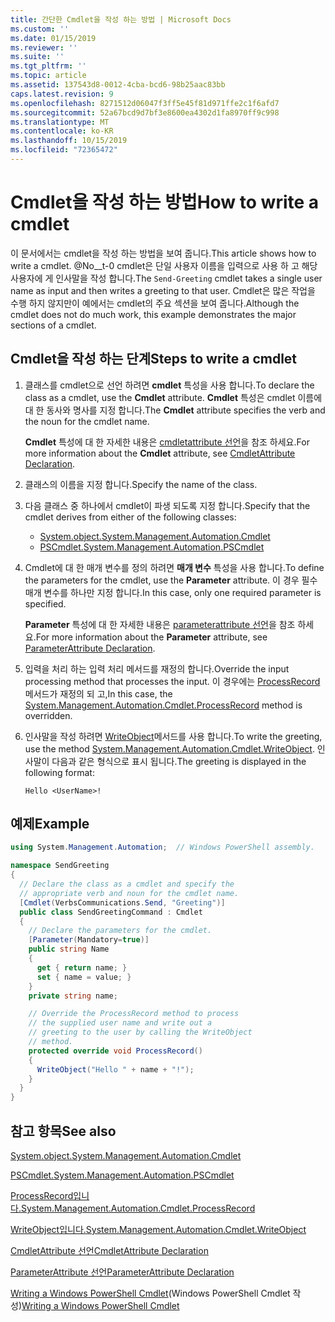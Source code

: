 ```yaml
---
title: 간단한 Cmdlet을 작성 하는 방법 | Microsoft Docs
ms.custom: ''
ms.date: 01/15/2019
ms.reviewer: ''
ms.suite: ''
ms.tgt_pltfrm: ''
ms.topic: article
ms.assetid: 137543d8-0012-4cba-bcd6-98b25aac83bb
caps.latest.revision: 9
ms.openlocfilehash: 8271512d06047f3ff5e45f81d971ffe2c1f6afd7
ms.sourcegitcommit: 52a67bcd9d7bf3e8600ea4302d1fa8970ff9c998
ms.translationtype: MT
ms.contentlocale: ko-KR
ms.lasthandoff: 10/15/2019
ms.locfileid: "72365472"
---
```

# <a name="how-to-write-a-cmdlet"></a><span data-ttu-id="5a28a-102">Cmdlet을 작성 하는 방법</span><span class="sxs-lookup"><span data-stu-id="5a28a-102">How to write a cmdlet</span></span>

<span data-ttu-id="5a28a-103">이 문서에서는 cmdlet을 작성 하는 방법을 보여 줍니다.</span><span class="sxs-lookup"><span data-stu-id="5a28a-103">This article shows how to write a cmdlet.</span></span> <span data-ttu-id="5a28a-104">@No__t-0 cmdlet은 단일 사용자 이름을 입력으로 사용 하 고 해당 사용자에 게 인사말을 작성 합니다.</span><span class="sxs-lookup"><span data-stu-id="5a28a-104">The `Send-Greeting` cmdlet takes a single user name as input and then writes a greeting to that user.</span></span> <span data-ttu-id="5a28a-105">Cmdlet은 많은 작업을 수행 하지 않지만이 예에서는 cmdlet의 주요 섹션을 보여 줍니다.</span><span class="sxs-lookup"><span data-stu-id="5a28a-105">Although the cmdlet does not do much work, this example demonstrates the major sections of a cmdlet.</span></span>

## <a name="steps-to-write-a-cmdlet"></a><span data-ttu-id="5a28a-106">Cmdlet을 작성 하는 단계</span><span class="sxs-lookup"><span data-stu-id="5a28a-106">Steps to write a cmdlet</span></span>

1. <span data-ttu-id="5a28a-107">클래스를 cmdlet으로 선언 하려면 **cmdlet** 특성을 사용 합니다.</span><span class="sxs-lookup"><span data-stu-id="5a28a-107">To declare the class as a cmdlet, use the **Cmdlet** attribute.</span></span> <span data-ttu-id="5a28a-108">**Cmdlet** 특성은 cmdlet 이름에 대 한 동사와 명사를 지정 합니다.</span><span class="sxs-lookup"><span data-stu-id="5a28a-108">The **Cmdlet** attribute specifies the verb and the noun for the cmdlet name.</span></span>

   <span data-ttu-id="5a28a-109">**Cmdlet** 특성에 대 한 자세한 내용은 [cmdletattribute 선언](cmdlet-attribute-declaration.md)을 참조 하세요.</span><span class="sxs-lookup"><span data-stu-id="5a28a-109">For more information about the **Cmdlet** attribute, see [CmdletAttribute Declaration](cmdlet-attribute-declaration.md).</span></span>

2. <span data-ttu-id="5a28a-110">클래스의 이름을 지정 합니다.</span><span class="sxs-lookup"><span data-stu-id="5a28a-110">Specify the name of the class.</span></span>

3. <span data-ttu-id="5a28a-111">다음 클래스 중 하나에서 cmdlet이 파생 되도록 지정 합니다.</span><span class="sxs-lookup"><span data-stu-id="5a28a-111">Specify that the cmdlet derives from either of the following classes:</span></span>

   * [<span data-ttu-id="5a28a-112">System.object.</span><span class="sxs-lookup"><span data-stu-id="5a28a-112">System.Management.Automation.Cmdlet</span></span>](/dotnet/api/System.Management.Automation.Cmdlet)
   * [<span data-ttu-id="5a28a-113">PSCmdlet.</span><span class="sxs-lookup"><span data-stu-id="5a28a-113">System.Management.Automation.PSCmdlet</span></span>](/dotnet/api/System.Management.Automation.PSCmdlet)

4. <span data-ttu-id="5a28a-114">Cmdlet에 대 한 매개 변수를 정의 하려면 **매개 변수** 특성을 사용 합니다.</span><span class="sxs-lookup"><span data-stu-id="5a28a-114">To define the parameters for the cmdlet, use the **Parameter** attribute.</span></span> <span data-ttu-id="5a28a-115">이 경우 필수 매개 변수를 하나만 지정 합니다.</span><span class="sxs-lookup"><span data-stu-id="5a28a-115">In this case, only one required parameter is specified.</span></span>

   <span data-ttu-id="5a28a-116">**Parameter** 특성에 대 한 자세한 내용은 [parameterattribute 선언](parameter-attribute-declaration.md)을 참조 하세요.</span><span class="sxs-lookup"><span data-stu-id="5a28a-116">For more information about the **Parameter** attribute, see [ParameterAttribute Declaration](parameter-attribute-declaration.md).</span></span>

5. <span data-ttu-id="5a28a-117">입력을 처리 하는 입력 처리 메서드를 재정의 합니다.</span><span class="sxs-lookup"><span data-stu-id="5a28a-117">Override the input processing method that processes the input.</span></span> <span data-ttu-id="5a28a-118">이 경우에는 [ProcessRecord](/dotnet/api/System.Management.Automation.Cmdlet.ProcessRecord) 메서드가 재정의 되 고,</span><span class="sxs-lookup"><span data-stu-id="5a28a-118">In this case, the [System.Management.Automation.Cmdlet.ProcessRecord](/dotnet/api/System.Management.Automation.Cmdlet.ProcessRecord) method is overridden.</span></span>

6. <span data-ttu-id="5a28a-119">인사말을 작성 하려면 [WriteObject](/dotnet/api/System.Management.Automation.Cmdlet.WriteObject)메서드를 사용 합니다.</span><span class="sxs-lookup"><span data-stu-id="5a28a-119">To write the greeting, use the method [System.Management.Automation.Cmdlet.WriteObject](/dotnet/api/System.Management.Automation.Cmdlet.WriteObject).</span></span>
   <span data-ttu-id="5a28a-120">인사말이 다음과 같은 형식으로 표시 됩니다.</span><span class="sxs-lookup"><span data-stu-id="5a28a-120">The greeting is displayed in the following format:</span></span>

   ```Output
   Hello <UserName>!
   ```

## <a name="example"></a><span data-ttu-id="5a28a-121">예제</span><span class="sxs-lookup"><span data-stu-id="5a28a-121">Example</span></span>

```csharp
using System.Management.Automation;  // Windows PowerShell assembly.

namespace SendGreeting
{
  // Declare the class as a cmdlet and specify the
  // appropriate verb and noun for the cmdlet name.
  [Cmdlet(VerbsCommunications.Send, "Greeting")]
  public class SendGreetingCommand : Cmdlet
  {
    // Declare the parameters for the cmdlet.
    [Parameter(Mandatory=true)]
    public string Name
    {
      get { return name; }
      set { name = value; }
    }
    private string name;

    // Override the ProcessRecord method to process
    // the supplied user name and write out a
    // greeting to the user by calling the WriteObject
    // method.
    protected override void ProcessRecord()
    {
      WriteObject("Hello " + name + "!");
    }
  }
}
```

## <a name="see-also"></a><span data-ttu-id="5a28a-122">참고 항목</span><span class="sxs-lookup"><span data-stu-id="5a28a-122">See also</span></span>

[<span data-ttu-id="5a28a-123">System.object.</span><span class="sxs-lookup"><span data-stu-id="5a28a-123">System.Management.Automation.Cmdlet</span></span>](/dotnet/api/System.Management.Automation.Cmdlet)

[<span data-ttu-id="5a28a-124">PSCmdlet.</span><span class="sxs-lookup"><span data-stu-id="5a28a-124">System.Management.Automation.PSCmdlet</span></span>](/dotnet/api/System.Management.Automation.PSCmdlet)

[<span data-ttu-id="5a28a-125">ProcessRecord입니다.</span><span class="sxs-lookup"><span data-stu-id="5a28a-125">System.Management.Automation.Cmdlet.ProcessRecord</span></span>](/dotnet/api/System.Management.Automation.Cmdlet.ProcessRecord)

[<span data-ttu-id="5a28a-126">WriteObject입니다.</span><span class="sxs-lookup"><span data-stu-id="5a28a-126">System.Management.Automation.Cmdlet.WriteObject</span></span>](/dotnet/api/System.Management.Automation.Cmdlet.WriteObject)

[<span data-ttu-id="5a28a-127">CmdletAttribute 선언</span><span class="sxs-lookup"><span data-stu-id="5a28a-127">CmdletAttribute Declaration</span></span>](cmdlet-attribute-declaration.md)

[<span data-ttu-id="5a28a-128">ParameterAttribute 선언</span><span class="sxs-lookup"><span data-stu-id="5a28a-128">ParameterAttribute Declaration</span></span>](parameter-attribute-declaration.md)

<span data-ttu-id="5a28a-129">[Writing a Windows PowerShell Cmdlet](writing-a-windows-powershell-cmdlet.md)(Windows PowerShell Cmdlet 작성)</span><span class="sxs-lookup"><span data-stu-id="5a28a-129">[Writing a Windows PowerShell Cmdlet](writing-a-windows-powershell-cmdlet.md)</span></span>
